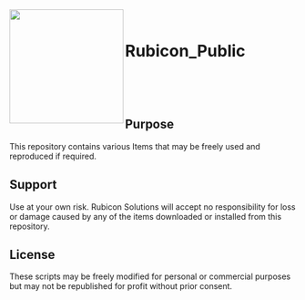 

<img align="left" img width="200" height="200" src="https://user-images.githubusercontent.com/11162477/55240447-d0699900-5230-11e9-9ad1-27a682eb1132.png">
<br/>

# Rubicon_Public
<br/><br/><br/>

## Purpose
This repository contains various Items that may be freely used and reproduced if required.

## Support
Use at your own risk. Rubicon Solutions will accept no responsibility for loss or damage caused by any of the items downloaded or installed from this repository. 

## License
These scripts may be freely modified for personal or commercial purposes but may not be republished for profit without prior consent.

